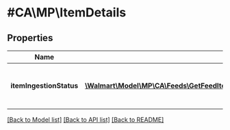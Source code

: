 # #CA\MP\ItemDetails

## Properties

Name | Type | Description | Notes
------------ | ------------- | ------------- | -------------
**itemIngestionStatus** | [**\Walmart\Model\MP\CA\Feeds\GetFeedItemStatus200ResponseItemDetailsItemIngestionStatusInner[]**](GetFeedItemStatus200ResponseItemDetailsItemIngestionStatusInner.md) | The ingestion status of an individual item | [optional]


[[Back to Model list]](../) [[Back to API list]](../../Api/CA/MP) [[Back to README]](../../README.md)
